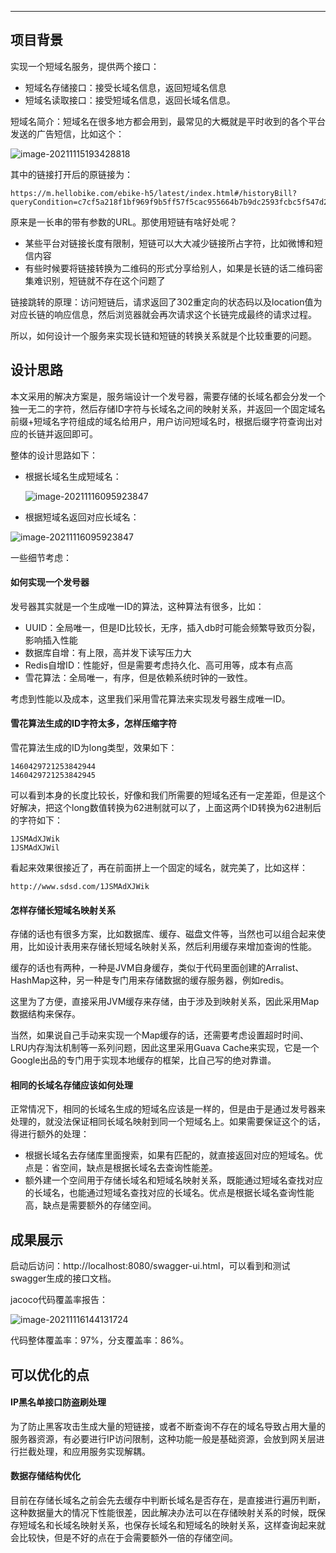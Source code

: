 ****

## 项目背景

实现一个短域名服务，提供两个接口：

- 短域名存储接口：接受长域名信息，返回短域名信息
- 短域名读取接口：接受短域名信息，返回长域名信息。

短域名简介：短域名在很多地方都会用到，最常见的大概就是平时收到的各个平台发送的广告短信，比如这个：

![image-20211115193428818](img/image-20211115193428818.png)

其中的链接打开后的原链接为：

```
https://m.hellobike.com/ebike-h5/latest/index.html#/historyBill?queryCondition=c7cf5a218f1bf969f9b5ff57f5cac955664b7b9dc2593fcbc5f547d2bdaa8ddfd35e9d4f901589a501a6184b2473f469e18d31fa0e12488a354d324759dd25ef74d4cfb600512845ddb1a41e82046d52a8e67397c456b5e49215682607ea25211a6b3619fb8bb394
```

原来是一长串的带有参数的URL。那使用短链有啥好处呢？

- 某些平台对链接长度有限制，短链可以大大减少链接所占字符，比如微博和短信内容
- 有些时候要将链接转换为二维码的形式分享给别人，如果是长链的话二维码密集难识别，短链就不存在这个问题了

链接跳转的原理：访问短链后，请求返回了302重定向的状态码以及location值为对应长链的响应信息，然后浏览器就会再次请求这个长链完成最终的请求过程。

所以，如何设计一个服务来实现长链和短链的转换关系就是个比较重要的问题。



## 设计思路

本文采用的解决方案是，服务端设计一个发号器，需要存储的长域名都会分发一个独一无二的字符，然后存储ID字符与长域名之间的映射关系，并返回一个固定域名前缀+短域名字符组成的域名给用户，用户访问短域名时，根据后缀字符查询出对应的长链并返回即可。



整体的设计思路如下：

- 根据长域名生成短域名：

  ![image-20211116095923847](img\image-2021111134343.png)

- 根据短域名返回对应长域名：

![image-20211116095923847](img\image-20211116095923847.png)

一些细节考虑：

#### 如何实现一个发号器

发号器其实就是一个生成唯一ID的算法，这种算法有很多，比如：

- UUID：全局唯一，但是ID比较长，无序，插入db时可能会频繁导致页分裂，影响插入性能
- 数据库自增：有上限，高并发下读写压力大
- Redis自增ID：性能好，但是需要考虑持久化、高可用等，成本有点高
- 雪花算法：全局唯一，有序，但是依赖系统时钟的一致性。

考虑到性能以及成本，这里我们采用雪花算法来实现发号器生成唯一ID。

#### 雪花算法生成的ID字符太多，怎样压缩字符

雪花算法生成的ID为long类型，效果如下：

```
1460429721253842944
1460429721253842945
```

可以看到本身的长度比较长，好像和我们所需要的短域名还有一定差距，但是这个好解决，把这个long数值转换为62进制就可以了，上面这两个ID转换为62进制后的字符如下：

```
1JSMAdXJWik
1JSMAdXJWil
```

看起来效果很接近了，再在前面拼上一个固定的域名，就完美了，比如这样：

```
http://www.sdsd.com/1JSMAdXJWik
```



#### 怎样存储长短域名映射关系

存储的话也有很多方案，比如数据库、缓存、磁盘文件等，当然也可以组合起来使用，比如设计表用来存储长短域名映射关系，然后利用缓存来增加查询的性能。

缓存的话也有两种，一种是JVM自身缓存，类似于代码里面创建的Arralist、HashMap这种，另一种是专门用来存储数据的缓存服务器，例如redis。

这里为了方便，直接采用JVM缓存来存储，由于涉及到映射关系，因此采用Map数据结构来保存。

当然，如果说自己手动来实现一个Map缓存的话，还需要考虑设置超时时间、LRU内存淘汰机制等一系列问题，因此这里采用Guava Cache来实现，它是一个Google出品的专门用于实现本地缓存的框架，比自己写的绝对靠谱。

#### 相同的长域名存储应该如何处理

正常情况下，相同的长域名生成的短域名应该是一样的，但是由于是通过发号器来处理的，就没法保证相同长域名映射到同一个短域名上。如果需要保证这个的话，得进行额外的处理：

- 根据长域名去存储库里面搜索，如果有匹配的，就直接返回对应的短域名。优点是：省空间，缺点是根据长域名去查询性能差。
- 额外建一个空间用于存储长域名和短域名映射关系，既能通过短域名查找对应的长域名，也能通过短域名查找对应的长域名。优点是根据长域名查询性能高，缺点是需要额外的存储空间。



## 成果展示

启动后访问：http://localhost:8080/swagger-ui.html，可以看到和测试swagger生成的接口文档。

jacoco代码覆盖率报告：

![image-20211116144131724](img\image-20211116144131724.png)

代码整体覆盖率：97%，分支覆盖率：86%。



## 可以优化的点



#### IP黑名单接口防盗刷处理

为了防止黑客攻击生成大量的短链接，或者不断查询不存在的域名导致占用大量的服务器资源，有必要进行IP访问限制，这种功能一般是基础资源，会放到网关层进行拦截处理，和应用服务实现解耦。

#### 数据存储结构优化

目前在存储长域名之前会先去缓存中判断长域名是否存在，是直接进行遍历判断，这种数据量大的情况下性能很差，因此解决办法可以在存储映射关系的时候，既保存短域名和长域名映射关系，也保存长域名和短域名的映射关系，这样查询起来就会比较快，但是不好的点在于会需要额外一倍的存储空间。

